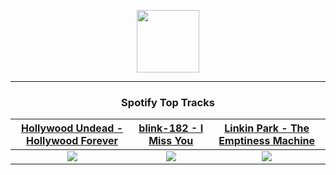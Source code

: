 <p align="center">
  <a href="https://www.tobiasmichael.de">
    <img src="https://tobiasmichael.de/assets/logo.gif" width="100" height="100"/>
  </a>
</p>

---

<h3 align="center">Spotify Top Tracks</h3>

[Hollywood Undead - Hollywood Forever](https://open.spotify.com/track/5CNopDW4B3IBlspdSmvjCh)|[blink-182 - I Miss You](https://open.spotify.com/track/1AdYZ6X00nXmO613Y7GJOl)|[Linkin Park - The Emptiness Machine](https://open.spotify.com/track/2PnlsTsOTLE5jnBnNe2K0A)
:---:|:----:|:----:
<img src="https://i.scdn.co/image/ab67616d00001e0227b1affc753caff12c012542"/>|<img src="https://i.scdn.co/image/ab67616d00001e020538b48c180256e0bdd8363f"/>|<img src="https://i.scdn.co/image/ab67616d00001e02c0db065619ed208515412917"/>